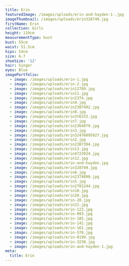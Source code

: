```yaml
---
title: Erin
featuredImage: /images/uploads/erin-and-hayden-1-.jpg
imageThumbnail: /images/uploads/erin328749.jpg
firstName: Erin
collection: Girls
height: 119cm
measurementType: bust
bust: 55cm
waist: 51.5cm
hips: 54cm
size: 6-7
shoeSize: '12'
hair: Ginger
eyes: Blue
imagePortfolio:
  - image: /images/uploads/erin-1.jpg
  - image: /images/uploads/erin-2.jpg
  - image: /images/uploads/erin12789.jpg
  - image: /images/uploads/erin11.jpg
  - image: /images/uploads/erin2374.jpg
  - image: /images/uploads/erin9.jpg
  - image: /images/uploads/erin2387492.jpg
  - image: /images/uploads/erin8.jpg
  - image: /images/uploads/erin3t6333.jpg
  - image: /images/uploads/erin7.jpg
  - image: /images/uploads/erin2364879.jpg
  - image: /images/uploads/erin3.jpg
  - image: /images/uploads/erin32476895927.jpg
  - image: /images/uploads/erin2.jpg
  - image: /images/uploads/erin2387394.jpg
  - image: /images/uploads/erin13.jpg
  - image: /images/uploads/erin4723924.jpg
  - image: /images/uploads/erin12.jpg
  - image: /images/uploads/erin-and-hayden.jpg
  - image: /images/uploads/erin328749.jpg
  - image: /images/uploads/erin6.jpg
  - image: /images/uploads/erin2374890.jpg
  - image: /images/uploads/erin5.jpg
  - image: /images/uploads/erin2781244.jpg
  - image: /images/uploads/erin10.jpg
  - image: /images/uploads/erin20.jpg
  - image: /images/uploads/erin-20.jpg
  - image: /images/uploads/erin21.jpg
  - image: /images/uploads/erin-122.jpg
  - image: /images/uploads/erin-093.jpg
  - image: /images/uploads/erin-185.jpg
  - image: /images/uploads/erin-142.jpg
  - image: /images/uploads/erin-161.jpg
  - image: /images/uploads/erin-570.jpg
  - image: /images/uploads/erin-0199.jpg
  - image: /images/uploads/erin-3238.jpg
  - image: /images/uploads/erin-and-hayden-1.jpg
meta:
  title: Erin
---
```


